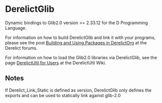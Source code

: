 DerelictGlib
========

Dynamic bindings to Glib2.0 version >= 2.33.12 for the D Programming Language.

For information on how to build DerelictGlib and link it with your programs, please see the post [Building and Using Packages in DerelictOrg](http://dblog.aldacron.net/forum/index.php?topic=841.0) at the Derelict forums.

For information on how to load the Glib2.0 libraries via DerelictGlib, see the page [DerelictUtil for Users](https://github.com/DerelictOrg/DerelictUtil/wiki/DerelictUtil-for-Users) at the DerelictUtil Wiki.

## Notes

If Derelict_Link_Static is defined as version, DerelictGlib only defines the exports and can be used to statically link against glib-2.0 